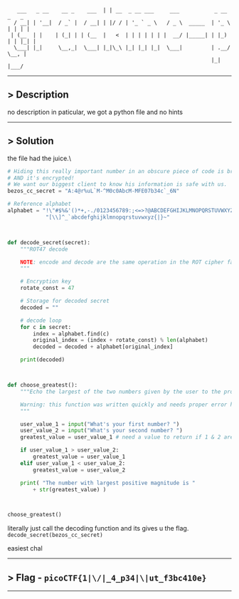 ```
   ___   _ __    __ _    ___  | | __  _ __ ___     ___           _ __    _   _ 
  / __| | '__|  / _` |  / __| | |/ / | '_ ` _ \   / _ \  _____  | '_ \  | | | |
 | (__  | |    | (_| | | (__  |   <  | | | | | | |  __/ |_____| | |_) | | |_| |
  \___| |_|     \__,_|  \___| |_|\_\ |_| |_| |_|  \___|         | .__/   \__, |
                                                                |_|      |___/ 
```
****

## > Description

no description in paticular, we got a python file and no hints

****

## > Solution

the file had the juice.\
```python
# Hiding this really important number in an obscure piece of code is brilliant!
# AND it's encrypted!
# We want our biggest client to know his information is safe with us.
bezos_cc_secret = "A:4@r%uL`M-^M0c0AbcM-MFE07b34c`_6N"

# Reference alphabet
alphabet = "!\"#$%&'()*+,-./0123456789:;<=>?@ABCDEFGHIJKLMNOPQRSTUVWXYZ"+ \
            "[\\]^_`abcdefghijklmnopqrstuvwxyz{|}~"



def decode_secret(secret):
    """ROT47 decode

    NOTE: encode and decode are the same operation in the ROT cipher family.
    """

    # Encryption key
    rotate_const = 47

    # Storage for decoded secret
    decoded = ""

    # decode loop
    for c in secret:
        index = alphabet.find(c)
        original_index = (index + rotate_const) % len(alphabet)
        decoded = decoded + alphabet[original_index]

    print(decoded)



def choose_greatest():
    """Echo the largest of the two numbers given by the user to the program

    Warning: this function was written quickly and needs proper error handling
    """

    user_value_1 = input("What's your first number? ")
    user_value_2 = input("What's your second number? ")
    greatest_value = user_value_1 # need a value to return if 1 & 2 are equal

    if user_value_1 > user_value_2:
        greatest_value = user_value_1
    elif user_value_1 < user_value_2:
        greatest_value = user_value_2

    print( "The number with largest positive magnitude is "
        + str(greatest_value) )



choose_greatest()
```

literally just call the decoding function and its gives u the flag.\
`decode_secret(bezos_cc_secret)`

easiest chal

****

## > Flag - `picoCTF{1|\/|_4_p34|\|ut_f3bc410e}`

****
